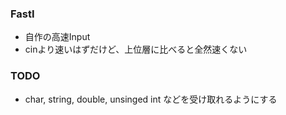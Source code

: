 ### FastI
- 自作の高速Input
- cinより速いはずだけど、上位層に比べると全然速くない

### TODO
- char, string, double, unsinged int などを受け取れるようにする